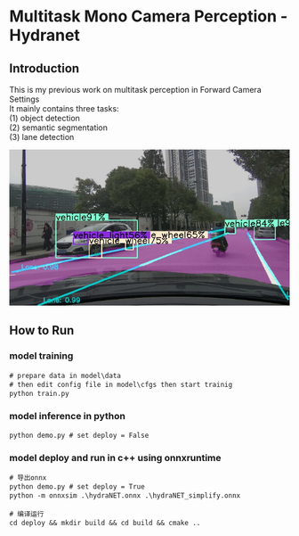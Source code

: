 # Multitask Mono Camera Perception - Hydranet
## Introduction
This is my previous work on multitask perception in Forward Camera Settings\
It mainly contains three tasks:  
(1) object detection  
(2) semantic segmentation  
(3) lane detection

 ![](assets/00bf33353949eb1073bebe6e42551fb5.jpg)


## How to Run
### model training
```shell
# prepare data in model\data
# then edit config file in model\cfgs then start trainig
python train.py 
```
### model inference in python
```shell
python demo.py # set deploy = False
```

### model deploy and run in c++ using onnxruntime
```shell
# 导出onnx
python demo.py # set deploy = True
python -m onnxsim .\hydraNET.onnx .\hydraNET_simplify.onnx

# 编译运行
cd deploy && mkdir build && cd build && cmake ..
```



